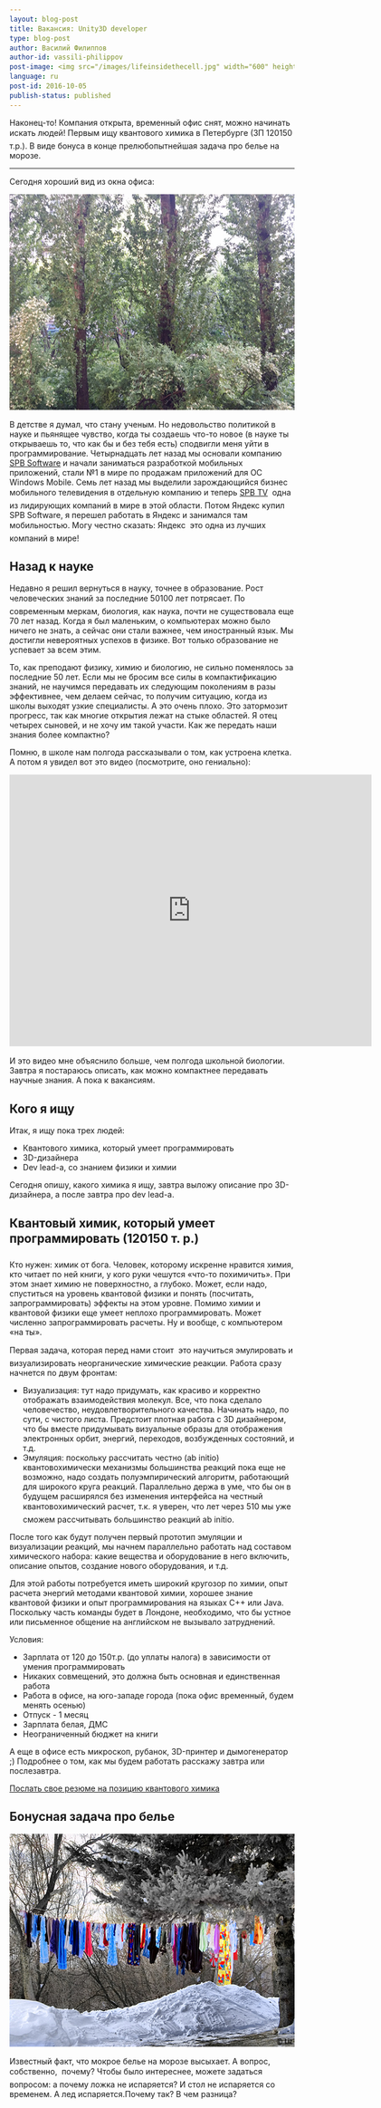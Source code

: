 ```yaml
---
layout: blog-post
title: Вакансия: Unity3D developer
type: blog-post
author: Василий Филиппов
author-id: vassili-philippov
post-image: <img src="/images/lifeinsidethecell.jpg" width="600" height="400" alt="Inner life of a cell">
language: ru
post-id: 2016-10-05
publish-status: published
---
```


Наконец-то! Компания открыта, временный офис снят, можно начинать искать людей! Первым ищу квантового химика в Петербурге (ЗП 120&#151;150 т.р.). В виде бонуса в конце прелюбопытнейшая задача про белье на морозе.
<!-- more -->

---

Сегодня хороший вид из окна офиса:

<img src="/images/officewindowview.jpg" width="600" height="381" alt="Вид из окна">

В детстве я думал, что стану ученым. Но недовольство политикой в науке и пьянящее чувство, когда ты создаешь что-то новое (в науке ты открываешь то, что как бы и без тебя есть) сподвигли меня уйти в программирование. Четырнадцать лет назад мы основали компанию <a href="http://www.spb.com">SPB Software</a> и начали заниматься разработкой мобильных приложений, стали №1 в мире по продажам приложений для ОС Windows Mobile. Семь лет назад мы выделили зарождающийся бизнес мобильного телевидения в отдельную компанию и теперь <a href="http://www.spbtvsolutions.com">SPB TV</a> &#151; одна из лидирующих компаний в мире в этой области. Потом Яндекс купил SPB Software, я перешел работать в Яндекс и занимался там мобильностью. Могу честно сказать: Яндекс &#151; это одна из лучших компаний в мире! 

## Назад к науке

Недавно я решил вернуться в науку, точнее в образование. Рост человеческих знаний за последние 50&#151;100 лет потрясает. По современным меркам, биология, как наука, почти не существовала еще 70 лет назад. Когда я был маленьким, о компьютерах можно было ничего не знать, а сейчас они стали важнее, чем иностранный язык. Мы достигли невероятных успехов в физике. Вот только образование не успевает за всем этим.

То, как преподают физику, химию и биологию, не сильно поменялось за последние 50 лет. Если мы не бросим все силы в компактификацию знаний, не научимся передавать их следующим поколениям в разы эффективнее, чем делаем сейчас, то получим ситуацию, когда из школы выходят узкие специалисты. А это очень плохо. Это затормозит прогресс, так как многие открытия лежат на стыке областей. Я отец четырех сыновей, и не хочу им такой участи. Как же передать наши знания более компактно?

Помню, в школе нам полгода рассказывали о том, как устроена клетка. А потом я увидел вот это видео (посмотрите, оно гениально):

<iframe width="640" height="480" src="http://www.youtube.com/embed/B_zD3NxSsD8?rel=0" frameborder="0" allowfullscreen></iframe>
<br>

И это видео мне объяснило больше, чем полгода школьной биологии. Завтра я постараюсь описать, как можно компактнее передавать научные знания. А пока к вакансиям.

## Кого я ищу

Итак, я ищу пока трех людей:

* Квантового химика, который умеет программировать
* 3D-дизайнера
* Dev lead-а, со знанием физики и химии

Сегодня опишу, какого химика я ищу, завтра выложу описание про 3D-дизайнера, а после завтра про dev lead-а.

## Квантовый химик, который умеет программировать (120&#151;150 т. р.)

Кто нужен: химик от бога. Человек, которому искренне нравится химия, кто читает по ней книги, у кого руки чешутся &laquo;что-то похимичить&raquo;. При этом знает химию не поверхностно, а глубоко. Может, если надо, спуститься на уровень квантовой физики и понять (посчитать, запрограммировать) эффекты на этом уровне. Помимо химии и квантовой физики еще умеет неплохо программировать. Может численно запрограммировать расчеты. Ну и вообще, с компьютером &laquo;на ты&raquo;.

Первая задача, которая перед нами стоит &#151; это научиться эмулировать и визуализировать неорганические химические реакции. Работа сразу начнется по двум фронтам:

* Визуализация: тут надо придумать, как красиво и корректно отображать взаимодействия молекул. Все, что пока сделало человечество, неудовлетворительного качества. Начинать надо, по сути, с чистого листа. Предстоит плотная работа с 3D дизайнером, что бы вместе придумывать визуальные образы для отображения электронных орбит, энергий, переходов, возбужденных состояний, и т.д.
* Эмуляция: поскольку рассчитать честно (ab initio) квантовохимически механизмы большинства реакций пока еще не возможно, надо создать полуэмпирический алгоритм, работающий для широкого круга реакций. Параллельно держа в уме, что бы он в будущем расширялся без изменения интерфейса на честный квантовохимический расчет, т.к. я уверен, что лет через 5&#151;10 мы уже сможем рассчитывать большинство реакций ab initio.

После того как будут получен первый прототип эмуляции и визуализации реакций, мы начнем параллельно работать над составом химического набора: какие вещества и оборудование в него включить, описание опытов, создание нового оборудования, и т.д.

Для этой работы потребуется иметь широкий кругозор по химии, опыт расчета энергий методами квантовой химии, хорошее знание квантовой физики и опыт программирования на языках C++ или Java. Поскольку часть команды будет в Лондоне, необходимо, что бы устное или письменное общение на английском не вызывало затруднений.

Условия:

* Зарплата от 120 до 150т.р. (до уплаты налога) в зависимости от умения программировать
* Никаких совмещений, это должна быть основная и единственная работа
* Работа в офисе, на юго-западе города (пока офис временный, будем менять осенью)
* Отпуск - 1 месяц
* Зарплата белая, ДМС
* Неограниченный бюджет на книги

А еще в офисе есть микроскоп, рубанок, 3D-принтер и дымогенератор ;)
Подробнее о том, как мы будем работать расскажу завтра или послезавтра.

<a class="btn btn-primary btn-lg active" href="http://scijob.ru/vacancy/2783" role="button">Послать свое резюме на позицию квантового химика</a>

## Бонусная задача про белье

<a href="https://www.flickr.com/photos/kingstongal/2277441286/in/photostream/"><img src="/images/winterdry.jpg" width="600" height="376" alt="Белье, сохнущее на морозе"></a>

Известный факт, что мокрое белье на морозе высыхает. А вопрос, собственно, &#151; почему? Чтобы было интереснее, можете задаться вопросом: а почему ложка не испаряется? И стол не испаряется со временем. А лед испаряется.Почему так? В чем разница?